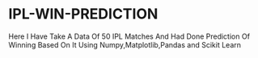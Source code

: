 # IPL-WIN-PREDICTION

Here I Have Take A Data Of 50 IPL Matches And Had Done Prediction Of Winning Based On It Using Numpy,Matplotlib,Pandas and Scikit Learn
